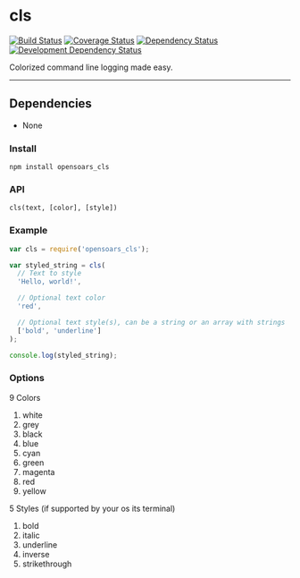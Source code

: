 cls
===

[![Build Status](https://img.shields.io/travis/opensoars/cls.svg?style=flat)](https://travis-ci.org/opensoars/cls)
[![Coverage Status](https://img.shields.io/coveralls/opensoars/cls.svg?style=flat)](https://coveralls.io/r/opensoars/cls)
[![Dependency Status](https://david-dm.org/opensoars/cls.svg?style=flat)](https://david-dm.org/opensoars/cls)
[![Development Dependency Status](https://david-dm.org/opensoars/cls/dev-status.svg?style=flat)](https://david-dm.org/opensoars/cls#info=devDependencies&view=table)


Colorized command line logging made easy.

---

## Dependencies
* None


### Install
`npm install opensoars_cls`


### API
`cls(text, [color], [style])`


### Example
```js
var cls = require('opensoars_cls');

var styled_string = cls(
  // Text to style
  'Hello, world!',        

  // Optional text color 
  'red',

  // Optional text style(s), can be a string or an array with strings
  ['bold', 'underline']
);

console.log(styled_string);
```


### Options

9 Colors

1. white
2. grey
3. black
4. blue
5. cyan
6. green
7. magenta
8. red
9. yellow

5 Styles (if supported by your os its terminal)

1. bold
2. italic
3. underline
4. inverse
5. strikethrough
